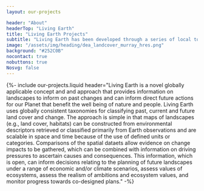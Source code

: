 ```yaml
---
layout: our-projects

header: "About"
headerTop: "Living Earth"
title: "Living Earth Projects"
subtitle: "Living Earth has been developed through a series of local to continental-scale projects, with these contributing to the development of the global approach to land monitoring and/or future planning of landscapes."
image: "/assets/img/heading/dea_landcover_murray_hres.png"
background: "#252C0B"
nocontact: true
nobuttons: true
Nosvg: false
---
```



{%-
include our-projects.liquid
header="Living Earth is a novel globally applicable concept and and approach that provides information on landscapes to inform on past changes and can inform direct future actions for our Planet that benefit the well being of nature and people.  Living Earth uses globally consistent taxonomies for classifying past, current and future land cover and change.  The approach is simple in that maps of landscapes (e.g., land cover, habitats) can be constructed from environmental descriptors retrieved or classified primarily from Earth observations and are scalable in space and time because of the use of defined units or categories.   Comparisons of the spatial dataets allow evidence on change impacts to be gathered, which can be combined with information on driving pressures to ascertain causes and consequences. This information, which is open, can inform decisions relating to the planning of future landscapes under a range of economic and/or climate scenarios, assess values of ecosystems, assess the realism of ambitions and ecosystem values, and monitor progress towards co-designed plans."
-%}

